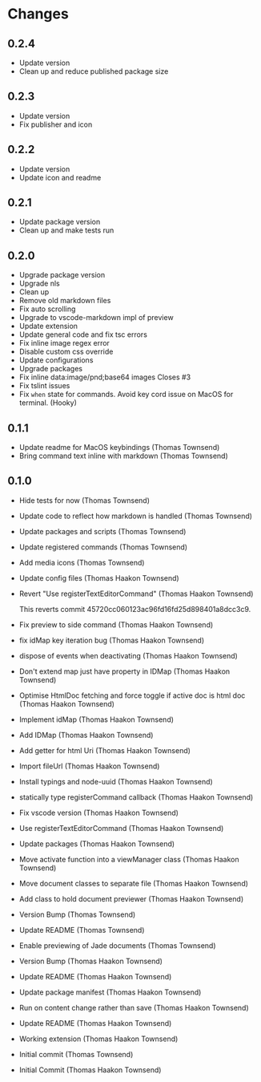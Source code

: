 # Changes

## 0.2.4

- Update version
- Clean up and reduce published package size

## 0.2.3

- Update version
- Fix publisher and icon

## 0.2.2

- Update version
- Update icon and readme

## 0.2.1

- Update package version
- Clean up and make tests run

## 0.2.0

- Upgrade package version
- Upgrade nls
- Clean up
- Remove old markdown files
- Fix auto scrolling
- Upgrade to vscode-markdown impl of preview
- Update extension
- Update general code and fix tsc errors
- Fix inline image regex error
- Disable custom css override
- Update configurations
- Upgrade packages
- Fix inline data:image/pnd;base64 images Closes #3
- Fix tslint issues
- Fix `when` state for commands. Avoid key cord issue on MacOS for terminal. (Hooky)

## 0.1.1

- Update readme for MacOS keybindings (Thomas Townsend)
- Bring command text inline with markdown (Thomas Townsend)

## 0.1.0

- Hide tests for now (Thomas Townsend)
- Update code to reflect how markdown is handled (Thomas Townsend)
- Update packages and scripts (Thomas Townsend)
- Update registered commands (Thomas Townsend)
- Add media icons (Thomas Townsend)
- Update config files (Thomas Haakon Townsend)
- Revert "Use registerTextEditorCommand" (Thomas Haakon Townsend)

  This reverts commit 45720cc060123ac96fd16fd25d898401a8dcc3c9.
- Fix preview to side command (Thomas Haakon Townsend)
- fix idMap key iteration bug (Thomas Haakon Townsend)
- dispose of events when deactivating (Thomas Haakon Townsend)
- Don't extend map just have property in IDMap (Thomas Haakon Townsend)
- Optimise HtmlDoc fetching and force toggle if active doc is html doc (Thomas Haakon Townsend)
- Implement idMap (Thomas Haakon Townsend)
- Add IDMap (Thomas Haakon Townsend)
- Add getter for html Uri (Thomas Haakon Townsend)
- Import fileUrl (Thomas Haakon Townsend)
- Install typings and node-uuid (Thomas Haakon Townsend)
- statically type registerCommand callback (Thomas Haakon Townsend)
- Fix vscode version (Thomas Haakon Townsend)
- Use registerTextEditorCommand (Thomas Haakon Townsend)
- Update packages (Thomas Haakon Townsend)
- Move activate function into a viewManager class (Thomas Haakon Townsend)
- Move document classes to separate file (Thomas Haakon Townsend)
- Add class to hold document previewer (Thomas Haakon Townsend)
- Version Bump (Thomas Townsend)
- Update README (Thomas Townsend)
- Enable previewing of Jade documents (Thomas Townsend)
- Version Bump (Thomas Haakon Townsend)
- Update README (Thomas Haakon Townsend)
- Update package manifest (Thomas Haakon Townsend)
- Run on content change rather than save (Thomas Haakon Townsend)
- Update README (Thomas Haakon Townsend)
- Working extension (Thomas Haakon Townsend)
- Initial commit (Thomas Townsend)
- Initial Commit (Thomas Haakon Townsend)
